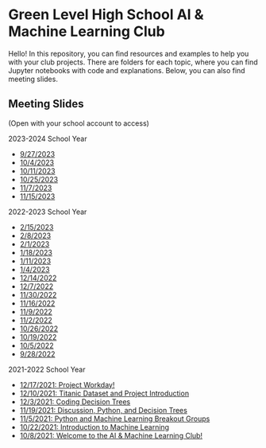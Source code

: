 # Green Level High School AI & Machine Learning Club

Hello! In this repository, you can find resources and examples to help you with your club projects. There are folders for each topic, where you can find Jupyter notebooks with code and explanations. Below, you can also find meeting slides.


## Meeting Slides 

(Open with your school account to access)

2023-2024 School Year
* [9/27/2023](https://docs.google.com/presentation/d/1u10OA-SLlhYe5NKa6RGLVOW5xluucM3qkTCfwj8LOOs/edit?usp=sharing)
* [10/4/2023](https://docs.google.com/presentation/d/14RUt6CMyKSuyQA5ZGxEtiKdTjCRhUbUlX5VVhrLvgr0/edit?usp=sharing)
* [10/11/2023](https://docs.google.com/presentation/d/1jwuBb_Whm-aiurfvx5Hp4Qmwnc8ZaT_Q8s7GBXnaugg/edit?usp=sharing)
* [10/25/2023](https://docs.google.com/presentation/d/1iZwWTR6xUTfCXfVMp_p7mhtvtMwrEkTPbFA4NATMduY/edit?usp=sharing)
* [11/7/2023](https://docs.google.com/presentation/d/1o_H1mghw9rVGsH1wrYOgn-14SUzmREL94sDj-QBu4ts/edit?usp=sharing)
* [11/15/2023](https://docs.google.com/presentation/d/1q3P3Fjgjq410sl2WEuhTcNq4Vp4mtlfIlcsfSg9JfT8/edit?usp=sharing)

2022-2023 School Year
* [2/15/2023](https://docs.google.com/presentation/d/1IAcS7X3mBUVDiTEvkHFjkotWYk9zi0H-Uj3fqlHC81g/edit?usp=sharing)
* [2/8/2023](https://docs.google.com/presentation/d/1qTC1-WpNjsNmeWCZ0nJXp2Ar-nCaaqTVoIwPkNh8zYU/edit?usp=sharing)
* [2/1/2023](https://docs.google.com/presentation/d/1Og8FOvRMpnvqxxYt5mlPg5J8wspGPaUgDKXuEUOY8wY/edit?usp=sharing)
* [1/18/2023](https://docs.google.com/presentation/d/1Vcuo02nqWySS_YthVndL7qka4A6PB3RaBFlRvE0DZh0/edit?usp=sharing)
* [1/11/2023](https://docs.google.com/presentation/d/1_4viBcB22ZMNZcnUqGAHZnd77mN5DCnyaN9s5tPWCFA/edit?usp=sharing)
* [1/4/2023](https://docs.google.com/presentation/d/1Zf4b8nps11Myg0Sfno4b8Pgd__GnNkK_Ha6xxJme9Kk/edit?usp=sharing)
* [12/14/2022](https://docs.google.com/presentation/d/1WdRCCcg9cGYBFF_wkWBV0CiZeM1aj13v5LlDWBp6ZCg/edit?usp=sharing)
* [12/7/2022](https://docs.google.com/presentation/d/1MxYSU02766UHcwSBSCbTtlAcbL9-o5T0uMeI2NUEVag/edit?usp=sharing)
* [11/30/2022](https://docs.google.com/presentation/d/14AF60-gD6N4awwDPgGdLdB28Qs2kjVhyL76vH2NMUBA/edit?usp=sharing)
* [11/16/2022](https://docs.google.com/presentation/d/1pL7VxDds9UZcWVfC99X9I0dbEqCAyflv7SKadWNFyOA/edit?usp=share_link)
* [11/9/2022](https://docs.google.com/presentation/d/1vdSZhx6bFmU60lwots6Gu0SHlkHEZ3wZJaHpjW2_b7g/edit?usp=share_link)
* [11/2/2022](https://docs.google.com/presentation/d/15sPNXU8f-hBKqTfSnwf1UGwYPSTK5nQzRfUOKgZxxM4/edit?usp=share_link)
* [10/26/2022](https://docs.google.com/presentation/d/1XRLsWBPsasM-K04-1phltmWdvzvCQ-7O1gK5C6TNQAQ/edit?usp=share_link)
* [10/19/2022](https://docs.google.com/presentation/d/1Lgo7wA_4FyR0HvUaErYHM8YxKFNsndIylkb588quH6c/edit?usp=share_link)
* [10/5/2022](https://docs.google.com/presentation/d/1lnmvjW4chSMI8RqNGctzG51vUqf7AYWuhKLAI58lDqc/edit?usp=sharing)
* [9/28/2022](https://docs.google.com/presentation/d/161pPGipFCo3ajw3oY9OkUt5nDtUhra5zzVu5h3TRw7k/edit?usp=sharing)

2021-2022 School Year

* [12/17/2021: Project Workday!](https://docs.google.com/presentation/d/165TQRME__IfAPyQDi0ss5RNfDmGxRT7mwULxhcbT_Yo/edit?usp=sharing)
* [12/10/2021: Titanic Dataset and Project Introduction](https://docs.google.com/presentation/d/1g2d3S8bBrtixDW2lmeNGjCp0b2jEN_ARNOMuGk4Fqtk/edit?usp=sharing)
* [12/3/2021: Coding Decision Trees](https://docs.google.com/presentation/d/1yqm4jOTc5xPq2J0ozT9hJuLWkgYzNywoB3cPV8W5As0/edit?usp=sharing)
* [11/19/2021: Discussion, Python, and Decision Trees](https://docs.google.com/presentation/d/1Fu5LvIhL-aDzRoXLu5so1d_L4Cq287NFCRcB7x14JCc/edit?usp=sharing)
* [11/5/2021: Python and Machine Learning Breakout Groups](https://docs.google.com/presentation/d/1ix7zjVNkjmFwv0hSNpUw1xo7_BtTLA9mBRrjwh5KkMg/edit?usp=sharing)
* [10/22/2021: Introduction to Machine Learning](https://docs.google.com/presentation/d/1JIuUnwxUCdiITmItoOXEUm_1dWHwFR4sA5IlS4fdMfM/edit?usp=sharing)
* [10/8/2021: Welcome to the AI & Machine Learning Club!](https://docs.google.com/presentation/d/1Ngka91C2S6KJ26EvC8O4ew2W0Y7OFTX9wd9e0zBFQ9g/edit?usp=sharing)
